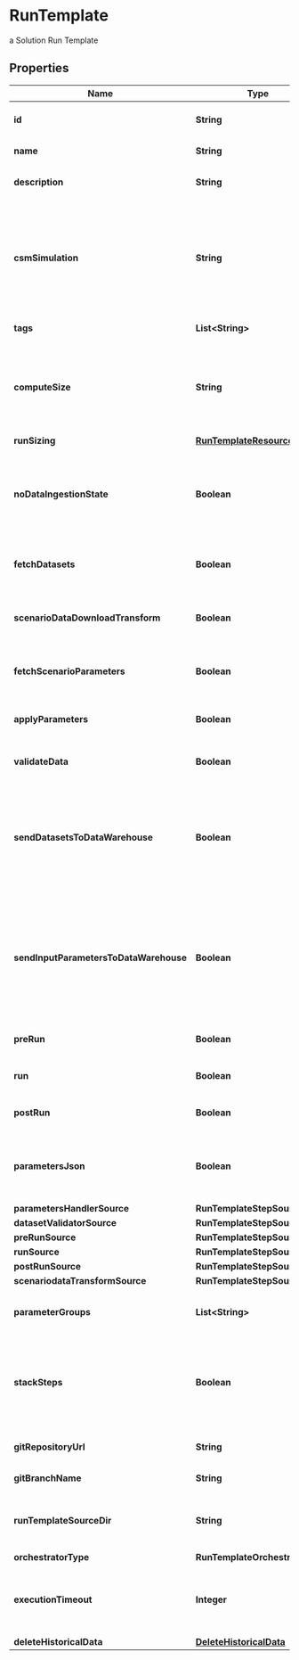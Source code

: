 

# RunTemplate

a Solution Run Template

## Properties

Name | Type | Description | Notes
------------ | ------------- | ------------- | -------------
**id** | **String** | the Solution Run Template id | 
**name** | **String** | the Run Template name |  [optional]
**description** | **String** | the Run Template description |  [optional]
**csmSimulation** | **String** | the Cosmo Tech simulation name. This information is send to the Engine. Mandatory information if no Engine is defined |  [optional]
**tags** | **List&lt;String&gt;** | the list of Run Template tags |  [optional]
**computeSize** | **String** | the compute size needed for this Run Template. Standard sizes are basic and highcpu. Default is basic |  [optional]
**runSizing** | [**RunTemplateResourceSizing**](RunTemplateResourceSizing.md) |  |  [optional]
**noDataIngestionState** | **Boolean** | set to true if the run template does not want to check data ingestion state (no probes or not control plane) |  [optional]
**fetchDatasets** | **Boolean** | whether or not the fetch dataset step is done |  [optional]
**scenarioDataDownloadTransform** | **Boolean** | whether or not the scenario data download transform step step is done |  [optional]
**fetchScenarioParameters** | **Boolean** | whether or not the fetch parameters step is done |  [optional]
**applyParameters** | **Boolean** | whether or not the apply parameter step is done |  [optional]
**validateData** | **Boolean** | whether or not the validate step is done |  [optional]
**sendDatasetsToDataWarehouse** | **Boolean** | whether or not the Datasets values are send to the DataWarehouse prior to Simulation Run. If not set follow the Workspace setting |  [optional]
**sendInputParametersToDataWarehouse** | **Boolean** | whether or not the input parameters values are send to the DataWarehouse prior to Simulation Run. If not set follow the Workspace setting |  [optional]
**preRun** | **Boolean** | whether or not the pre-run step is done |  [optional]
**run** | **Boolean** | whether or not the run step is done |  [optional]
**postRun** | **Boolean** | whether or not the post-run step is done |  [optional]
**parametersJson** | **Boolean** | whether or not to store the scenario parameters in json instead of csv |  [optional]
**parametersHandlerSource** | **RunTemplateStepSource** |  |  [optional]
**datasetValidatorSource** | **RunTemplateStepSource** |  |  [optional]
**preRunSource** | **RunTemplateStepSource** |  |  [optional]
**runSource** | **RunTemplateStepSource** |  |  [optional]
**postRunSource** | **RunTemplateStepSource** |  |  [optional]
**scenariodataTransformSource** | **RunTemplateStepSource** |  |  [optional]
**parameterGroups** | **List&lt;String&gt;** | the ordered list of parameters groups for the Run Template |  [optional]
**stackSteps** | **Boolean** | whether or not to stack adjacent scenario run steps in one container run which will chain steps |  [optional]
**gitRepositoryUrl** | **String** | an optional URL to the git repository |  [optional]
**gitBranchName** | **String** | an optional git branch name |  [optional]
**runTemplateSourceDir** | **String** | an optional directory where to find the run template source |  [optional]
**orchestratorType** | **RunTemplateOrchestrator** |  |  [optional]
**executionTimeout** | **Integer** | an optional duration in seconds in which a workflow is allowed to run |  [optional]
**deleteHistoricalData** | [**DeleteHistoricalData**](DeleteHistoricalData.md) |  |  [optional]



